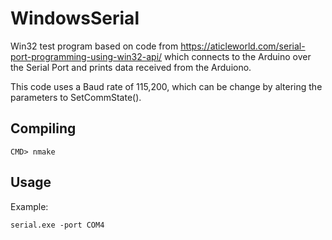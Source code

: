 # WindowsSerial

Win32 test program based on code from https://aticleworld.com/serial-port-programming-using-win32-api/ 
which connects to the Arduino over the Serial Port and prints data received from the Arduiono.

This code uses a Baud rate of 115,200, which can be change by altering the parameters to SetCommState().

## Compiling

```
CMD> nmake
```

## Usage

Example:
```
serial.exe -port COM4
```